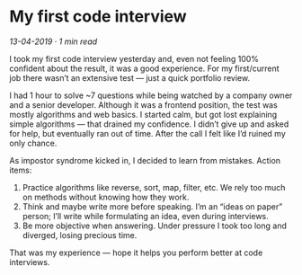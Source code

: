 # My first code interview

_13-04-2019 · 1 min read_

I took my first code interview yesterday and, even not feeling 100% confident about the result, it was a good experience. For my first/current job there wasn’t an extensive test — just a quick portfolio review.

I had 1 hour to solve ~7 questions while being watched by a company owner and a senior developer. Although it was a frontend position, the test was mostly algorithms and web basics. I started calm, but got lost explaining simple algorithms — that drained my confidence. I didn’t give up and asked for help, but eventually ran out of time. After the call I felt like I’d ruined my only chance.

As impostor syndrome kicked in, I decided to learn from mistakes. Action items:

1. Practice algorithms like reverse, sort, map, filter, etc. We rely too much on methods without knowing how they work.
2. Think and maybe write more before speaking. I’m an “ideas on paper” person; I’ll write while formulating an idea, even during interviews.
3. Be more objective when answering. Under pressure I took too long and diverged, losing precious time.

That was my experience — hope it helps you perform better at code interviews.

